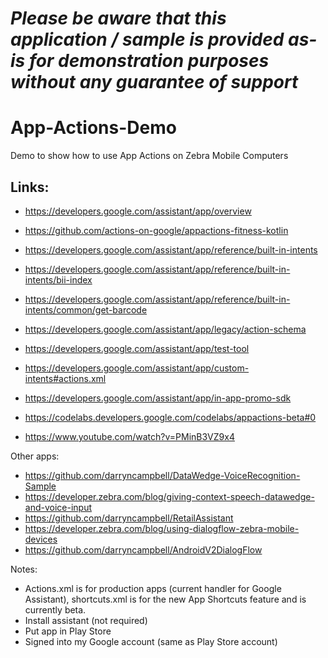 *Please be aware that this application / sample is provided as-is for demonstration purposes without any guarantee of support*
=========================================================

# App-Actions-Demo
Demo to show how to use App Actions on Zebra Mobile Computers


## Links:
- https://developers.google.com/assistant/app/overview
- https://github.com/actions-on-google/appactions-fitness-kotlin
- https://developers.google.com/assistant/app/reference/built-in-intents
- https://developers.google.com/assistant/app/reference/built-in-intents/bii-index
- https://developers.google.com/assistant/app/reference/built-in-intents/common/get-barcode
- https://developers.google.com/assistant/app/legacy/action-schema
- https://developers.google.com/assistant/app/test-tool


- https://developers.google.com/assistant/app/custom-intents#actions.xml
- https://developers.google.com/assistant/app/in-app-promo-sdk
- https://codelabs.developers.google.com/codelabs/appactions-beta#0
- https://www.youtube.com/watch?v=PMinB3VZ9x4


Other apps:
- https://github.com/darryncampbell/DataWedge-VoiceRecognition-Sample
- https://developer.zebra.com/blog/giving-context-speech-datawedge-and-voice-input
- https://github.com/darryncampbell/RetailAssistant
- https://developer.zebra.com/blog/using-dialogflow-zebra-mobile-devices
- https://github.com/darryncampbell/AndroidV2DialogFlow

Notes:
- Actions.xml is for production apps (current handler for Google Assistant), shortcuts.xml is for the new App Shortcuts feature and is currently beta.
- Install assistant (not required)
- Put app in Play Store
- Signed into my Google account (same as Play Store account)